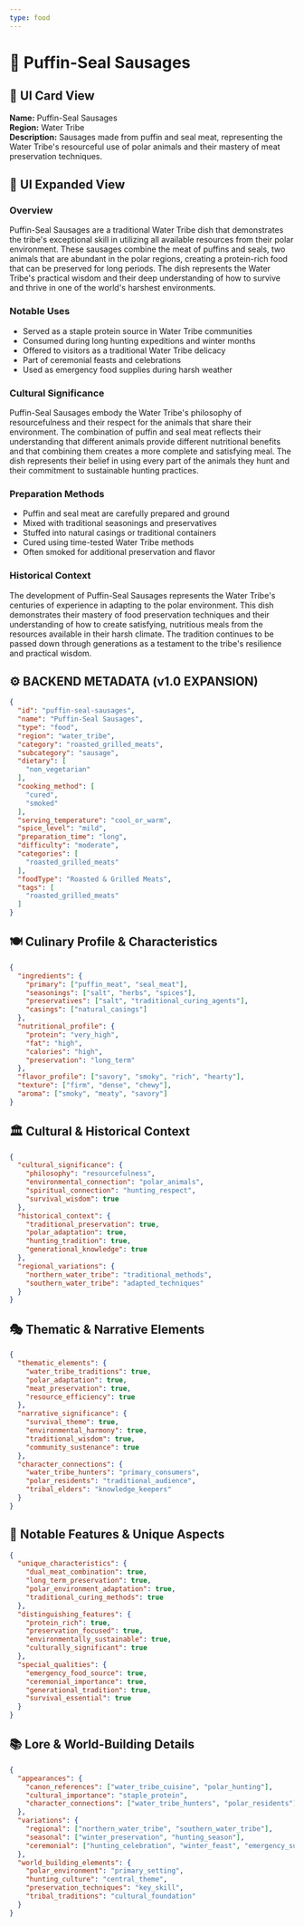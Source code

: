 ```yaml
---
type: food
---
```


# 🌊 Puffin-Seal Sausages

## 🎴 UI Card View

**Name:** Puffin-Seal Sausages  
**Region:** Water Tribe  
**Description:** Sausages made from puffin and seal meat, representing the Water Tribe's resourceful use of polar animals and their mastery of meat preservation techniques.

## 📖 UI Expanded View

### Overview
Puffin-Seal Sausages are a traditional Water Tribe dish that demonstrates the tribe's exceptional skill in utilizing all available resources from their polar environment. These sausages combine the meat of puffins and seals, two animals that are abundant in the polar regions, creating a protein-rich food that can be preserved for long periods. The dish represents the Water Tribe's practical wisdom and their deep understanding of how to survive and thrive in one of the world's harshest environments.

### Notable Uses
- Served as a staple protein source in Water Tribe communities
- Consumed during long hunting expeditions and winter months
- Offered to visitors as a traditional Water Tribe delicacy
- Part of ceremonial feasts and celebrations
- Used as emergency food supplies during harsh weather

### Cultural Significance
Puffin-Seal Sausages embody the Water Tribe's philosophy of resourcefulness and their respect for the animals that share their environment. The combination of puffin and seal meat reflects their understanding that different animals provide different nutritional benefits and that combining them creates a more complete and satisfying meal. The dish represents their belief in using every part of the animals they hunt and their commitment to sustainable hunting practices.

### Preparation Methods
- Puffin and seal meat are carefully prepared and ground
- Mixed with traditional seasonings and preservatives
- Stuffed into natural casings or traditional containers
- Cured using time-tested Water Tribe methods
- Often smoked for additional preservation and flavor

### Historical Context
The development of Puffin-Seal Sausages represents the Water Tribe's centuries of experience in adapting to the polar environment. This dish demonstrates their mastery of food preservation techniques and their understanding of how to create satisfying, nutritious meals from the resources available in their harsh climate. The tradition continues to be passed down through generations as a testament to the tribe's resilience and practical wisdom.

## ⚙️ BACKEND METADATA (v1.0 EXPANSION)
```json
{
  "id": "puffin-seal-sausages",
  "name": "Puffin-Seal Sausages",
  "type": "food",
  "region": "water_tribe",
  "category": "roasted_grilled_meats",
  "subcategory": "sausage",
  "dietary": [
    "non_vegetarian"
  ],
  "cooking_method": [
    "cured",
    "smoked"
  ],
  "serving_temperature": "cool_or_warm",
  "spice_level": "mild",
  "preparation_time": "long",
  "difficulty": "moderate",
  "categories": [
    "roasted_grilled_meats"
  ],
  "foodType": "Roasted & Grilled Meats",
  "tags": [
    "roasted_grilled_meats"
  ]
}
```

## 🍽️ Culinary Profile & Characteristics
```json
{
  "ingredients": {
    "primary": ["puffin_meat", "seal_meat"],
    "seasonings": ["salt", "herbs", "spices"],
    "preservatives": ["salt", "traditional_curing_agents"],
    "casings": ["natural_casings"]
  },
  "nutritional_profile": {
    "protein": "very_high",
    "fat": "high",
    "calories": "high",
    "preservation": "long_term"
  },
  "flavor_profile": ["savory", "smoky", "rich", "hearty"],
  "texture": ["firm", "dense", "chewy"],
  "aroma": ["smoky", "meaty", "savory"]
}
```

## 🏛️ Cultural & Historical Context
```json
{
  "cultural_significance": {
    "philosophy": "resourcefulness",
    "environmental_connection": "polar_animals",
    "spiritual_connection": "hunting_respect",
    "survival_wisdom": true
  },
  "historical_context": {
    "traditional_preservation": true,
    "polar_adaptation": true,
    "hunting_tradition": true,
    "generational_knowledge": true
  },
  "regional_variations": {
    "northern_water_tribe": "traditional_methods",
    "southern_water_tribe": "adapted_techniques"
  }
}
```

## 🎭 Thematic & Narrative Elements
```json
{
  "thematic_elements": {
    "water_tribe_traditions": true,
    "polar_adaptation": true,
    "meat_preservation": true,
    "resource_efficiency": true
  },
  "narrative_significance": {
    "survival_theme": true,
    "environmental_harmony": true,
    "traditional_wisdom": true,
    "community_sustenance": true
  },
  "character_connections": {
    "water_tribe_hunters": "primary_consumers",
    "polar_residents": "traditional_audience",
    "tribal_elders": "knowledge_keepers"
  }
}
```

## 🌟 Notable Features & Unique Aspects
```json
{
  "unique_characteristics": {
    "dual_meat_combination": true,
    "long_term_preservation": true,
    "polar_environment_adaptation": true,
    "traditional_curing_methods": true
  },
  "distinguishing_features": {
    "protein_rich": true,
    "preservation_focused": true,
    "environmentally_sustainable": true,
    "culturally_significant": true
  },
  "special_qualities": {
    "emergency_food_source": true,
    "ceremonial_importance": true,
    "generational_tradition": true,
    "survival_essential": true
  }
}
```

## 📚 Lore & World-Building Details
```json
{
  "appearances": {
    "canon_references": ["water_tribe_cuisine", "polar_hunting"],
    "cultural_importance": "staple_protein",
    "character_connections": ["water_tribe_hunters", "polar_residents"]
  },
  "variations": {
    "regional": ["northern_water_tribe", "southern_water_tribe"],
    "seasonal": ["winter_preservation", "hunting_season"],
    "ceremonial": ["hunting_celebration", "winter_feast", "emergency_supply"]
  },
  "world_building_elements": {
    "polar_environment": "primary_setting",
    "hunting_culture": "central_theme",
    "preservation_techniques": "key_skill",
    "tribal_traditions": "cultural_foundation"
  }
}
```
